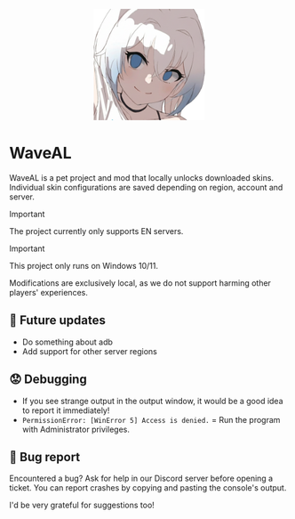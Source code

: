 <p align="center">
    <img src="./src/assets/WaveAL_Icon2.png" alt="drawing" width="200" class="center"/>
</p>

# WaveAL
WaveAL is a pet project and mod that locally unlocks downloaded skins.
Individual skin configurations are saved depending on region, account and server.

> [!IMPORTANT]
> The project currently only supports EN servers.

> [!IMPORTANT]  
> This project only runs on Windows 10/11.

Modifications are exclusively local, as we do not support harming other players' experiences.

## 🥰 Future updates
- Do something about adb
- Add support for other server regions

## 😟 Debugging
- If you see strange output in the output window, it would be a good idea to report it immediately!
- ```PermissionError: [WinError 5] Access is denied.``` = Run the program with Administrator privileges.

## 🐛 Bug report
Encountered a bug? Ask for help in our Discord server before opening a ticket.
You can report crashes by copying and pasting the console's output.

I'd be very grateful for suggestions too!